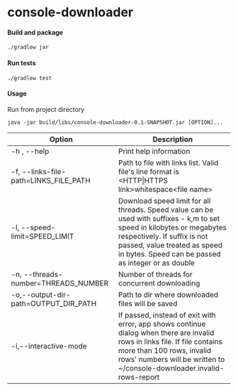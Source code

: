 # console-downloader

#### Build and package
```
./gradlew jar
```
#### Run tests
```
./gradlew test
```

#### Usage 
Run from project directory
```
java -jar build/libs/console-downloader-0.1-SNAPSHOT.jar [OPTION]...
```

Option | Description |
-------| ----------- |
-h , --help | Print help information
-f, --links-file-path=LINKS_FILE_PATH  | Path to file with links list. Valid file's line format is \<HTTP\|HTTPS link\>whitespace\<file name\>
-l, --speed-limit=SPEED_LIMIT | Download speed limit for all threads. Speed value can be used with suffixes - k,m to set speed in kilobytes or megabytes respectively. If suffix is not passed, value treated as speed in bytes. Speed can be passed as integer or as double
-n, --threads-number=THREADS_NUMBER | Number of threads for concurrent downloading
-o,--output-dir-path=OUTPUT_DIR_PATH | Path to dir where downloaded files will be saved
-i,--interactive-mode | If passed, instead of exit with error, app shows continue dialog when there are invalid rows in links file. If file contains more than 100 rows, invalid rows' numbers will be written to ~/console-downloader.invalid-rows-report


